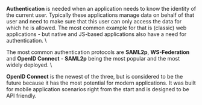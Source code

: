 **Authentication** is needed when an application needs to know the identity of the current user. 
Typically these applications manage data on behalf of that user and need to make sure that this user can only access the data for which he is allowed. 
The most common example for that is (classic) web applications - but native and JS-based applications also have a need for authentication.
\

The most common authentication protocols are **SAML2p**, **WS-Federation** and **OpenID Connect** - **SAML2p** being the most popular and the most widely deployed.
\

**OpenID Connect** is the newest of the three, but is considered to be the future because it has the most potential for modern applications. 
It was built for mobile application scenarios right from the start and is designed to be API friendly.
 